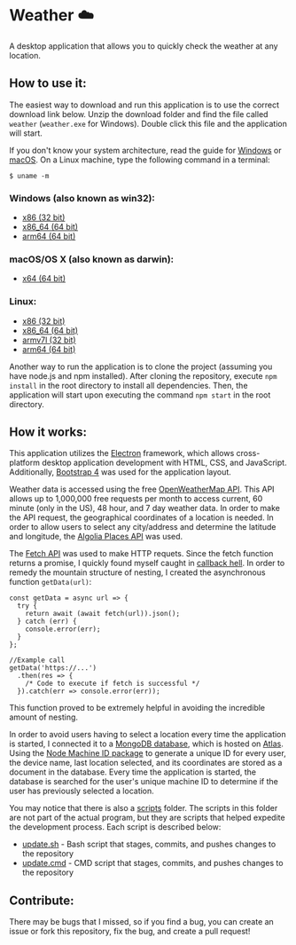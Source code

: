 # Weather :cloud:
A desktop application that allows you to quickly check the weather at any location.

## How to use it:
The easiest way to download and run this application is to use the correct download link below. Unzip the download folder and find the file called ```weather``` (```weather.exe``` for Windows). Double click this file and the application will start. 
  
If you don't know your system architecture, read the guide for [Windows](https://www.chiefarchitect.com/support/article/KB-01230/determining-if-your-computer-is-32-bit-or-64-bit.html#Windows) or [macOS](https://www.chiefarchitect.com/support/article/KB-01230/determining-if-your-computer-is-32-bit-or-64-bit.html#macOS). On a Linux machine, type the following command in a terminal:
```
$ uname -m
```
  
### Windows (also known as win32):
- [x86 (32 bit)](https://github.com/dvptl68/Weather/raw/master/builds/weather-win32-ia32.zip)
- [x86_64 (64 bit)](https://github.com/dvptl68/Weather/raw/master/builds/weather-win32-x64.zip)
- [arm64 (64 bit)](https://github.com/dvptl68/Weather/raw/master/builds/weather-win32-arm64.zip)

### macOS/OS X (also known as darwin):
- [x64 (64 bit)](https://github.com/dvptl68/Weather/raw/master/builds/weather-darwin-x64.zip)

### Linux:
- [x86 (32 bit)](https://github.com/dvptl68/Weather/raw/master/builds/weather-linux-ia32.zip)
- [x86_64 (64 bit)](https://github.com/dvptl68/Weather/raw/master/builds/weather-linux-x64.zip)
- [armv7l (32 bit)](https://github.com/dvptl68/Weather/raw/master/builds/weather-linux-armv7l.zip)
- [arm64 (64 bit)](https://github.com/dvptl68/Weather/raw/master/builds/weather-linux-arm64.zip)

Another way to run the application is to clone the project (assuming you have node.js and npm installed). After cloning the repository, execute ```npm install``` in the root directory to install all dependencies. Then, the application will start upon executing the command ```npm start``` in the root directory.

## How it works:
This application utilizes the [Electron](https://github.com/electron/electron) framework, which allows cross-platform desktop application development with HTML, CSS, and JavaScript. Additionally, [Bootstrap 4](https://getbootstrap.com/) was used for the application layout.  
  
Weather data is accessed using the free [OpenWeatherMap API](https://openweathermap.org/api). This API allows up to 1,000,000 free requests per month to access current, 60 minute (only in the US), 48 hour, and 7 day weather data. In order to make the API request, the geographical coordinates of a location is needed. In order to allow users to select any city/address and determine the latitude and longitude, the [Algolia Places API](https://community.algolia.com/places/) was used.  
  
The [Fetch API](https://developer.mozilla.org/en-US/docs/Web/API/Fetch_API/Using_Fetch) was used to make HTTP requets. Since the fetch function returns a promise, I quickly found myself caught in [callback hell](http://callbackhell.com/). In order to remedy the mountain structure of nesting, I created the asynchronous function ```getData(url)```:
```
const getData = async url => {
  try {
    return await (await fetch(url)).json();
  } catch (err) {
    console.error(err);
  }
};

//Example call
getData('https://...')
  .then(res => {
    /* Code to execute if fetch is successful */
  }).catch(err => console.error(err));
```
This function proved to be extremely helpful in avoiding the incredible amount of nesting.  
  
In order to avoid users having to select a location every time the application is started, I connected it to a [MongoDB database](https://www.mongodb.com/), which is hosted on [Atlas](https://www.mongodb.com/cloud/atlas). Using the [Node Machine ID package](https://www.npmjs.com/package/node-machine-id) to generate a unique ID for every user, the device name, last location selected, and its coordinates are stored as a document in the database. Every time the application is started, the database is searched for the user's unique machine ID to determine if the user has previously selected a location.

You may notice that there is also a [scripts](https://github.com/dvptl68/Weather/tree/master/scripts) folder. The scripts in this folder are not part of the actual program, but they are scripts that helped expedite the development process. Each script is described below:
- [update.sh](https://github.com/dvptl68/Weather/blob/master/scripts/update.sh) - Bash script that stages, commits, and pushes changes to the repository
- [update.cmd](https://github.com/dvptl68/Weather/blob/master/scripts/update.cmd) - CMD script that stages, commits, and pushes changes to the repository


## Contribute:
There may be bugs that I missed, so if you find a bug, you can create an issue or fork this repository, fix the bug, and create a pull request!
